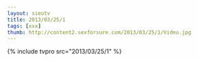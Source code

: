 ```yaml
--- 
layout: sieutv
title: 2013/03/25/1
tags: [xxx]
thumb: http://content2.sexforsure.com/2013/03/25/1/Video.jpg
---
```

{% include tvpro src="2013/03/25/1" %} 
